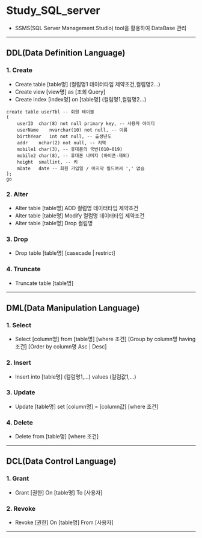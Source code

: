 # Study_SQL_server
 
 - SSMS(SQL Server Management Studio) tool을 활용하여 DataBase 관리
--------------------------------------

## DDL(Data Definition Language)

### 1. Create
* Create table [table명] (컬럼명1 데이터타입 제약조건,컬럼명2...)
* Create view [view명] as [조회 Query]
* Create index [index명] on [table명] (컬럼명1,컬럼명2...)

```
create table userTbl -- 회원 테이블
(
	userID	char(8) not null primary key, -- 사용자 아이디
	userName	nvarchar(10) not null, -- 이름
	birthYear	int not null, -- 출생년도
	addr	nchar(2) not null, -- 지역
	mobile1	char(3), -- 휴대폰의 국번(010~019)
	mobile2	char(8), -- 휴대폰 나머지 (하이픈-제외)
	height	smallint, -- 키
	mDate	date -- 회원 가입일 / 마지막 필드여서 ',' 없슴
);
go
```

### 2. Alter
* Alter table [table명] ADD 컬럼명 데이터타입 제약조건
* Alter table [table명] Modify 컬럼명 데이터타입 제약조건
* Alter table [table명] Drop 컬럼명

### 3. Drop
* Drop table [table명] [casecade | restrict]

### 4. Truncate
* Truncate table [table명]

-----------------------------------------
## DML(Data Manipulation Language)

### 1. Select
* Select [column명] from [table명] [where 조건] [Group by column명 having 조건] [Order by column명 Asc | Desc]

### 2. Insert
* Insert into [table명] (컬럼명1,...) values (컬럼값1,...)

### 3. Update
* Update [table명] set [column명] = [column값] [where 조건]

### 4. Delete
* Delete from [table명] [where 조건]

-----------------------------------------
## DCL(Data Control Language)

### 1. Grant
* Grant [권한] On [table명] To [사용자]

### 2. Revoke
* Revoke [권한] On [table명] From [사용자]

------------------------------------------
